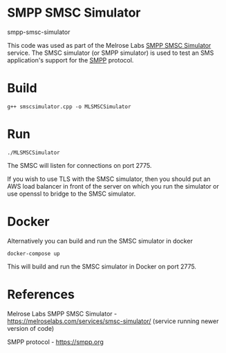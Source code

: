 # SMPP SMSC Simulator
smpp-smsc-simulator

This code was used as part of the Melrose Labs <a href="https://melroselabs.com/services/smsc-simulator/">SMPP SMSC Simulator</a> service.  The SMSC simulator (or SMPP simulator) is used to test an SMS application's support for the <a href="https://smpp.org">SMPP</a> protocol.

Build
=====

```
g++ smscsimulator.cpp -o MLSMSCSimulator
```

Run
===

```
./MLSMSCSimulator
```

The SMSC will listen for connections on port 2775.

If you wish to use TLS with the SMSC simulator, then you should put an AWS load balancer in front of the server on which you run the simulator or use openssl to bridge to the SMSC simulator.

Docker
===

Alternatively you can build and run the SMSC simulator in docker

```
docker-compose up
```

This will build and run the SMSC simulator in Docker on port 2775.


References
==========

Melrose Labs SMPP SMSC Simulator - https://melroselabs.com/services/smsc-simulator/ (service running newer version of code)

SMPP protocol - https://smpp.org
